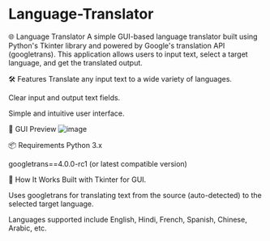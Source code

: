 # Language-Translator

🌐 Language Translator
A simple GUI-based language translator built using Python's Tkinter library and powered by Google's translation API (googletrans). This application allows users to input text, select a target language, and get the translated output.

🛠 Features
Translate any input text to a wide variety of languages.

Clear input and output text fields.

Simple and intuitive user interface.

📸 GUI Preview
![image](https://github.com/user-attachments/assets/7f3f03b8-e0cc-4b70-9e61-be97056cef60)


📦 Requirements
Python 3.x

googletrans==4.0.0-rc1 (or latest compatible version)

🧠 How It Works
Built with Tkinter for GUI.

Uses googletrans for translating text from the source (auto-detected) to the selected target language.

Languages supported include English, Hindi, French, Spanish, Chinese, Arabic, etc.
